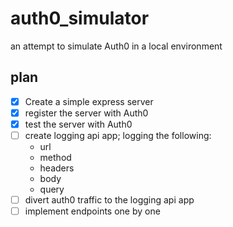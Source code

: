 # auth0_simulator
an attempt to simulate Auth0 in a local environment

## plan
- [x] Create a simple express server
- [x] register the server with Auth0
- [x] test the server with Auth0
- [ ] create logging api app; logging the following:
    - url
    - method
    - headers
    - body
    - query
- [ ] divert auth0 traffic to the logging api app
- [ ] implement endpoints one by one
